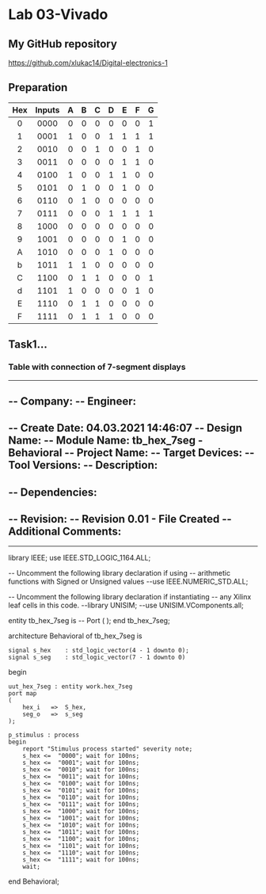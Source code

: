 # Lab 03-Vivado

## My GitHub repository

https://github.com/xlukac14/Digital-electronics-1

## Preparation

| **Hex** | **Inputs** | **A** | **B** | **C** | **D** | **E** | **F** | **G** |
| :-: | :-: | :-: | :-: | :-: | :-: | :-: | :-: | :-: |
| 0 | 0000 | 0 | 0 | 0 | 0 | 0 | 0 | 1 |
| 1 | 0001 | 1 | 0 | 0 | 1 | 1 | 1 | 1 |
| 2 | 0010 | 0 | 0 | 1 | 0 | 0 | 1 | 0 |
| 3 | 0011 | 0 | 0 | 0 | 0 | 1 | 1 | 0 |
| 4 | 0100 | 1 | 0 | 0 | 1 | 1 | 0 | 0 |
| 5 | 0101 | 0 | 1 | 0 | 0 | 1 | 0 | 0 |
| 6 | 0110 | 0 | 1 | 0 | 0 | 0 | 0 | 0 |
| 7 | 0111 | 0 | 0 | 0 | 1 | 1 | 1 | 1 |
| 8 | 1000 | 0 | 0 | 0 | 0 | 0 | 0 | 0 |
| 9 | 1001 | 0 | 0 | 0 | 0 | 1 | 0 | 0 |
| A | 1010 | 0 | 0 | 0 | 1 | 0 | 0 | 0 |
| b | 1011 | 1 | 1 | 0 | 0 | 0 | 0 | 0 |
| C | 1100 | 0 | 1 | 1 | 0 | 0 | 0 | 1 |
| d | 1101 | 1 | 0 | 0 | 0 | 0 | 1 | 0 |
| E | 1110 | 0 | 1 | 1 | 0 | 0 | 0 | 0 |
| F | 1111 | 0 | 1 | 1 | 1 | 0 | 0 | 0 |

## Task1...

### Table with connection of 7-segment displays






----------------------------------------------------------------------------------
-- Company: 
-- Engineer: 
-- 
-- Create Date: 04.03.2021 14:46:07
-- Design Name: 
-- Module Name: tb_hex_7seg - Behavioral
-- Project Name: 
-- Target Devices: 
-- Tool Versions: 
-- Description: 
-- 
-- Dependencies: 
-- 
-- Revision:
-- Revision 0.01 - File Created
-- Additional Comments:
-- 
----------------------------------------------------------------------------------


library IEEE;
use IEEE.STD_LOGIC_1164.ALL;

-- Uncomment the following library declaration if using
-- arithmetic functions with Signed or Unsigned values
--use IEEE.NUMERIC_STD.ALL;

-- Uncomment the following library declaration if instantiating
-- any Xilinx leaf cells in this code.
--library UNISIM;
--use UNISIM.VComponents.all;

entity tb_hex_7seg is
--  Port ( );
end tb_hex_7seg;

architecture Behavioral of tb_hex_7seg is
    
    signal s_hex    : std_logic_vector(4 - 1 downto 0);
    signal s_seg    : std_logic_vector(7 - 1 downto 0)
    
begin

    uut_hex_7seg : entity work.hex_7seg
    port map
    (
        hex_i   =>  S_hex,
        seg_o   =>  s_seg  
    );
    
    p_stimulus : process
    begin
        report "Stimulus process started" severity note;
        s_hex <=  "0000"; wait for 100ns;
        s_hex <=  "0001"; wait for 100ns;
        s_hex <=  "0010"; wait for 100ns;
        s_hex <=  "0011"; wait for 100ns;
        s_hex <=  "0100"; wait for 100ns;
        s_hex <=  "0101"; wait for 100ns;
        s_hex <=  "0110"; wait for 100ns;
        s_hex <=  "0111"; wait for 100ns;
        s_hex <=  "1000"; wait for 100ns;
        s_hex <=  "1001"; wait for 100ns;
        s_hex <=  "1010"; wait for 100ns;
        s_hex <=  "1011"; wait for 100ns;
        s_hex <=  "1100"; wait for 100ns;
        s_hex <=  "1101"; wait for 100ns;
        s_hex <=  "1110"; wait for 100ns;
        s_hex <=  "1111"; wait for 100ns;
        wait;

end Behavioral;

